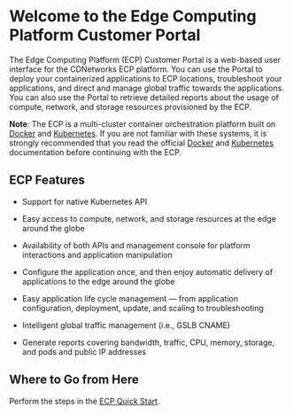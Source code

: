 # Welcome to the Edge Computing Platform Customer Portal

The Edge Computing Platform (ECP) Customer Portal is a web-based user interface for the CDNetworks ECP platform. You can use the Portal to deploy your containerized applications to ECP locations, troubleshoot your applications, and direct and manage global traffic towards the applications. You can also use the Portal to retrieve detailed reports about the usage of compute, network, and storage resources provisioned by the ECP.

**Note**: The ECP is a multi-cluster container orchestration platform built on [Docker](<https://www.docker.com/>) and [Kubernetes](<https://kubernetes.io/>). If you are not familiar with these systems, it is strongly recommended that you read the official [Docker](<https://docs.docker.com/>) and [Kubernetes](<https://kubernetes.io/docs/home/>) documentation before continuing with the ECP.

## ECP Features

- Support for native Kubernetes API

- Easy access to compute, network, and storage resources at the edge around the globe
- Availability of both APIs and management console for platform interactions and application manipulation
- Configure the application once, and then enjoy automatic delivery of applications to the edge around the globe
- Easy application life cycle management — from application configuration, deployment, update, and scaling to troubleshooting
- Intelligent global traffic management (i.e., GSLB CNAME)
- Generate reports covering bandwidth, traffic, CPU, memory, storage, and pods and public IP addresses

## Where to Go from Here

Perform the steps in the [ECP Quick Start](</docs/getting-started.md>).

